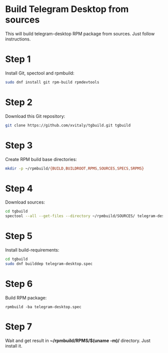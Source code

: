 # Build Telegram Desktop from sources
This will build telegram-desktop RPM package from sources. Just follow instructions.

# Step 1

Install Git, spectool and rpmbuild:
```bash
sudo dnf install git rpm-build rpmdevtools
```

# Step 2

Download this Git repository:
```bash
git clone https://github.com/xvitaly/tgbuild.git tgbuild
```

# Step 3

Create RPM build base directories:
```bash
mkdir -p ~/rpmbuild/{BUILD,BUILDROOT,RPMS,SOURCES,SPECS,SRPMS}
```

# Step 4

Download sources:
```bash
cd tgbuild
spectool --all --get-files --directory ~/rpmbuild/SOURCES/ telegram-desktop.spec
```

# Step 5

Install build-requirements:
```bash
cd tgbuild
sudo dnf builddep telegram-desktop.spec
```

# Step 6

Build RPM package:
```
rpmbuild -ba telegram-desktop.spec
```

# Step 7

Wait and get result in **~/rpmbuild/RPMS/$(uname -m)/** directory. Just install it.

